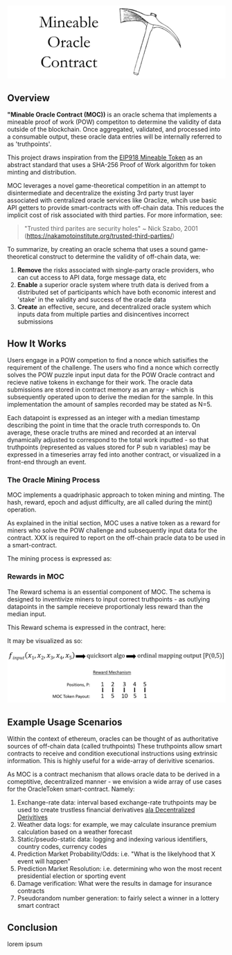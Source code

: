 ![Header Image](https://github.com/SamuelLJackson/AngelHackTeam/blob/master/MOCHeader.PNG)

## Overview
<b>"Minable Oracle Contract (MOC))</b> is an oracle schema that implements a mineable proof of work (POW) competiton to determine the validity of data outside of the blockchain.  Once aggregated, validated, and processed into a consumable output, these oracle data entries will be internally referred to as 'truthpoints'.  

This project draws inspiration from the [EIP918 Mineable Token](https://github.com/ethereum/EIPs/blob/master/EIPS/eip-918.md) as an abstract standard that uses a SHA-256 Proof of Work algorithm for token minting and distribution.  

MOC leverages a novel game-theoretical competition in an attempt to disintermediate and decentralize the existing 3rd party trust layer associated with centralized oracle services like Oraclize, whcih use basic API getters to provide smart-contracts with off-chain data.  This reduces the implicit cost of risk associated with third parties.  For more information, see:

> "Trusted third parites are security holes" ~ Nick Szabo, 2001 (https://nakamotoinstitute.org/trusted-third-parties/)

To summarize, by creating an oracle schema that uses a sound game-theoretical construct to determine the validity of off-chain data, we:
  1. <b>Remove</b> the risks associated with single-party oracle providers, who can cut access to API data, forge message data, etc
  2. <b>Enable</b> a superior oracle system where truth data is derived from a distributed set of participants which have both economic interest and 'stake' in the validity and success of the oracle data
  3. <b>Create</b> an effective, secure, and decentralized oracle system which inputs data from multiple parties and disincentives incorrect submissions

## How It Works
Users engage in a POW competion to find a nonce which satisifies the requirement of the challenge.  The users who find a nonce which correctly solves the POW puzzle input input data for the POW Oracle contract and recieve native tokens in exchange for their work.  The oracle data submissions are stored in contract memory as an array - which is subsequently operated upon to derive the median for the sample. In this implementation the amount of samples recorded may be stated as N=5.  

Each datapoint is expressed as an integer with a median timestamp describing the point in time that the oracle truth corresponds to.  On average, these oracle truths are mined and recorded at an interval dynamically adjusted to correspond to the total work inputted - so that truthpoints (represented as values stored for P sub n variables) may be expressed in a timeseries array fed into another contract, or visualized in a front-end through an event.

### The Oracle Mining Process
MOC implements a quadriphasic approach to token mining and minting.  The hash, reward, epoch and adjust difficulty, are all called during the mint() operation.

As explained in the initial section, MOC uses a native token as a reward for miners who solve the POW challenge and subsequently input data for the contract.  XXX is required to report on the off-chain pracle data to be used in a smart-contract.  

The mining process is expressed as:

<insert contract code>

### Rewards in MOC
The Reward schema is an essential component of MOC.  The schema is designed to inventivize miners to input correct truthpoints - as outlying datapoints in the sample receieve proportionaly less reward than the median input.

This Reward schema is expressed in the contract, here:

<insert contract code>

It may be visualized as so:

![Reward Mechanism](https://github.com/SamuelLJackson/AngelHackTeam/blob/master/RewardMechanism.PNG)

## Example Usage Scenarios

Within the context of ethereum, oracles can be thought of as authoritative sources of off-chain data (called truthpoints) These truthpoints allow smart contracts to receive and condition executional instructions using extrinsic information.  This is highly useful for a wide-array of derivitive scenarios.

As MOC is a contract mechanism that allows oracle data to be derived in a comeptitive, decentralized manner - we envision a wide array of use cases for the OracleToken smart-contract.  Namely:
1. Exchange-rate data: interval based exchange-rate truthpoints may be used to create trustless financial derivatives [ala Decentralized Derivitives](https://github.com/decentralizedderivatives/)
2. Weather data logs: for example, we may calculate insurance premium calculation based on a weather forecast
3. Static/pseudo-static data: logging and indexing various identifiers, country codes, currency codes
4. Prediction Market Probability/Odds: i.e. "What is the likelyhood that X event will happen"
5. Prediction Market Resolution: i.e. determining who won the most recent presidential election or sporting event
6. Damage verification: What were the results in damage for insurance contracts
7. Pseudorandom number generation: to fairly select a winner in a lottery smart contract

## Conclusion

lorem ipsum
